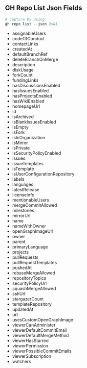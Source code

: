 
## GH Repo List Json Fields

```ps1
# capture by using:
gh repo list --json 2>&1
```
- assignableUsers
- codeOfConduct
- contactLinks
- createdAt
- defaultBranchRef
- deleteBranchOnMerge
- description
- diskUsage
- forkCount
- fundingLinks
- hasDiscussionsEnabled
- hasIssuesEnabled
- hasProjectsEnabled
- hasWikiEnabled
- homepageUrl
- id
- isArchived
- isBlankIssuesEnabled
- isEmpty
- isFork
- isInOrganization
- isMirror
- isPrivate
- isSecurityPolicyEnabled
- issues
- issueTemplates
- isTemplate
- isUserConfigurationRepository
- labels
- languages
- latestRelease
- licenseInfo
- mentionableUsers
- mergeCommitAllowed
- milestones
- mirrorUrl
- name
- nameWithOwner
- openGraphImageUrl
- owner
- parent
- primaryLanguage
- projects
- pullRequests
- pullRequestTemplates
- pushedAt
- rebaseMergeAllowed
- repositoryTopics
- securityPolicyUrl
- squashMergeAllowed
- sshUrl
- stargazerCount
- templateRepository
- updatedAt
- url
- usesCustomOpenGraphImage
- viewerCanAdminister
- viewerDefaultCommitEmail
- viewerDefaultMergeMethod
- viewerHasStarred
- viewerPermission
- viewerPossibleCommitEmails
- viewerSubscription
- watchers
